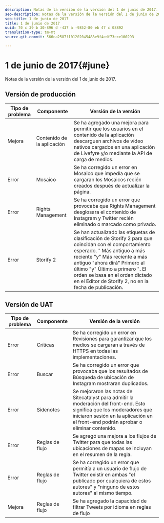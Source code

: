 ```yaml
---
description: Notas de la versión de la versión del 1 de junio de 2017.
seo-description: Notas de la versión de la versión del 1 de junio de 2017.
seo-title: 1 de junio de 2017
title: 1 de junio de 2017
uuid: 70 c 39 b 30-896 d -437 a -9852-80 eb 47 c 08892
translation-type: tm+mt
source-git-commit: 566ea2587f101202045488e9f4edf73ece100293

---
```



# 1 de junio de 2017{#june}

Notas de la versión de la versión del 1 de junio de 2017.

## Versión de producción

| **Tipo de problema** | **Componente** | **Versión de la versión** |
|---|---|---|
| Mejora | Contenido de la aplicación | Se ha agregado una mejora para permitir que los usuarios en el contenido de la aplicación descarguen archivos de vídeo nativos cargados en una aplicación de Livefyre y/o mediante la API de carga de medios. |
| Error | Mosaico | Se ha corregido un error en Mosaico que impedía que se cargaran los Mosaicos recién creados después de actualizar la página. |
| Error | Rights Management | Se ha corregido un error que provocaba que Rights Management desglosara el contenido de Instagram y Twitter recién eliminado o marcado como privado. |
| Error | Storify 2 | Se han actualizado las etiquetas de clasificación de Storify 2 para que coincidan con el comportamiento esperado. " Más antiguo a más reciente "y" Más reciente a más antiguo "ahora dirá" Primero al último "y" Último a primero ". El orden se basa en el orden dictado en el Editor de Storify 2, no en la fecha de publicación. |

## Versión de UAT

| **Tipo de problema** | **Componente** | **Versión de la versión** |
|---|---|---|
| Error | Críticas | Se ha corregido un error en Revisiones para garantizar que los medios se cargaran a través de HTTPS en todas las implementaciones. |
| Error | Buscar | Se ha corregido un error que provocaba que los resultados de Búsqueda de ubicación de Instagram mostraran duplicados. |
| Error | Sidenotes | Se mejoraron las notas de Sitecatalyst para admitir la moderación del front-end. Esto significa que los moderadores que iniciaron sesión en la aplicación en el front-end podrán aprobar o eliminar contenido. |
| Error | Reglas de flujo | Se agregó una mejora a los flujos de Twitter para que todas las ubicaciones de mapas se incluyan en el resumen de la regla. |
| Error | Reglas de flujo | Se ha corregido un error que permitía a un usuario de flujo de Twitter existir en ambas "el publicado por cualquiera de estos autores" y "ninguno de estos autores" al mismo tiempo. |
| Mejora | Reglas de flujo | Se ha agregado la capacidad de filtrar Tweets por idioma en reglas de flujo |

